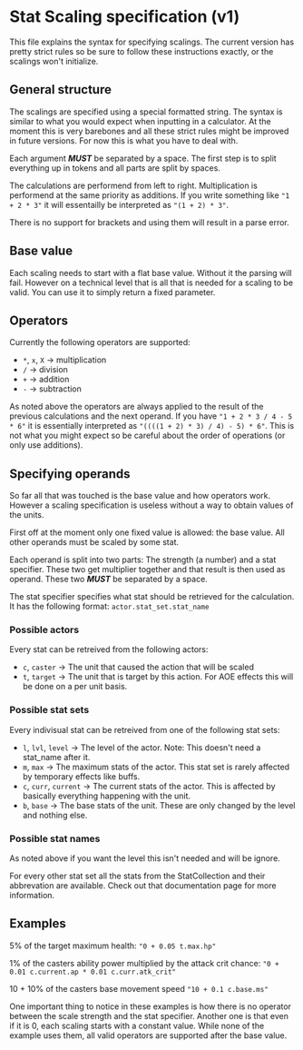 # Stat Scaling specification (v1)

This file explains the syntax for specifying scalings.
The current version has pretty strict rules so be sure to follow these instructions exactly, or the scalings won't initialize.

## General structure

The scalings are specified using a special formatted string.
The syntax is similar to what you would expect when inputting in a calculator.
At the moment this is very barebones and all these strict rules might be improved in future versions.
For now this is what you have to deal with.

Each argument ***MUST*** be separated by a space.
The first step is to split everything up in tokens and all parts are split by spaces.

The calculations are performend from left to right.
Multiplication is performend at the same priority as additions.
If you write something like `"1 + 2 * 3"` it will essentailly be interpreted as `"(1 + 2) * 3"`.

There is no support for brackets and using them will result in a parse error.

## Base value

Each scaling needs to start with a flat base value.
Without it the parsing will fail.
However on a technical level that is all that is needed for a scaling to be valid.
You can use it to simply return a fixed parameter.

## Operators

Currently the following operators are supported:

* `*`, `x`, `X` -> multiplication
* `/` -> division
* `+` -> addition
* `-` -> subtraction

As noted above the operators are always applied to the result of the previous calculations and the next operand.
If you have `"1 + 2 * 3 / 4 - 5 * 6"` it is essentially interpreted as `"((((1 + 2) * 3) / 4) - 5) * 6"`.
This is not what you might expect so be careful about the order of operations (or only use additions).

## Specifying operands

So far all that was touched is the base value and how operators work.
However a scaling specification is useless without a way to obtain values of the units.

First off at the moment only one fixed value is allowed: the base value.
All other operands must be scaled by some stat.

Each operand is split into two parts: The strength (a number) and a stat specifier.
These two get multiplier together and that result is then used as operand.
These two ***MUST*** be separated by a space.

The stat specifier specifies what stat should be retrieved for the calculation.
It has the following format: `actor.stat_set.stat_name`

### Possible actors

Every stat can be retreived from the following actors:

* `c`, `caster` -> The unit that caused the action that will be scaled
* `t`, `target` -> The unit that is target by this action. For AOE effects this will be done on a per unit basis.

### Possible stat sets

Every indivisual stat can be retreived from one of the following stat sets:

* `l`, `lvl`, `level` -> The level of the actor. Note: This doesn't need a stat_name after it.
* `m`, `max` -> The maximum stats of the actor. This stat set is rarely affected by temporary effects like buffs.
* `c`, `curr`, `current` -> The current stats of the actor. This is affected by basically everything happening with the unit.
* `b`, `base` -> The base stats of the unit. These are only changed by the level and nothing else.

### Possible stat names

As noted above if you want the level this isn't needed and will be ignore.

For every other stat set all the stats from the StatCollection and their abbrevation are available.
Check out that documentation page for more information.

## Examples

5% of the target maximum health:
`"0 + 0.05 t.max.hp"`

1% of the casters ability power multiplied by the attack crit chance:
`"0 + 0.01 c.current.ap * 0.01 c.curr.atk_crit"`

10 + 10% of the casters base movement speed
`"10 + 0.1 c.base.ms"`

One important thing to notice in these examples is how there is no operator between the scale strength and the stat specifier.
Another one is that even if it is 0, each scaling starts with a constant value.
While none of the example uses them, all valid operators are supported after the base value.
